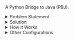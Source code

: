 A Python Bridge to Java (PBJ). 
<details>
<summary>Problem Statement</summary>
Solutions start with identifying the problem. 
Our problem is the lack of a standardized path to move information from cTAKES to a python program (and back again).
Having that ability is very important as most modern Machine Learning is done in Python.
</details>

<details>
<summary>Solution</summary>
The information that we want to move is stored in an object called a CAS (Common Analysis System). 
All objects within the CAS are of a Type defined in an extensible Type System. 
For instance a discovered instance of "cancer" is stored in the CAS as an object of Type "DiseaseDisorderMention".  

The next step was for us to choose a method of delivery for our path of information.
We were looking for something that could handle multiple sub-pipelines, allow for parallel sub-pipelines, 
and a method that is fast, reusable, and easy to use.  

[Apache ActiveMQ](https://activemq.apache.org/components/artemis/) Message Broker combined with
[dkpro-cassis](https://github.com/dkpro/dkpro-cassis) became apparent as the ideal solution to our problem, 
allowing what we hoped for above and more.
</details>

<details>
<summary>How it Works</summary>

![](images/step_1.png)

![](images/step_2.png)

![](images/step_3.png)

![](images/step_4.png)
</details>

<details>
<summary>Other Configurations</summary>

![](images/other_configs.png)
</details>
